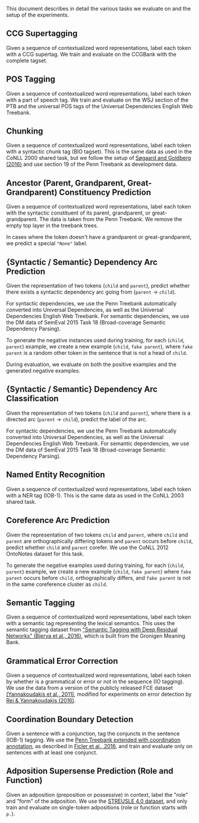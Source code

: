 This document describes in detail the various tasks we evaluate on and the setup
of the experiments.

## CCG Supertagging

Given a sequence of contextualized word representations, label each token with a
CCG supertag. We train and evaluate on the CCGBank with the complete tagset.

## POS Tagging

Given a sequence of contextualized word representations, label each token with a
part of speech tag. We train and evaluate on the WSJ section of the PTB and the
universal POS tags of the Universal Dependencies English Web Treebank.

## Chunking

Given a sequence of contextualized word representations, label each token with a
syntactic chunk tag (BIO tagset). This is the same data as used in the CoNLL
2000 shared task, but we follow the setup
of [Søgaard and Goldberg (2016)](http://anthology.aclweb.org/P16-2038) and use
section 19 of the Penn Treebank as development data.

## Ancestor (Parent, Grandparent, Great-Grandparent) Constituency Prediction

Given a sequence of contextualized word representations, label each token with
the syntactic constituent of its parent, grandparent, or great-grandparent. The
data is taken from the Penn Treebank. We remove the empty top layer in the
treebank trees.

In cases where the token doesn't have a grandparent or great-grandparent, we
predict a special `"None"` label.

## {Syntactic / Semantic} Dependency Arc Prediction

Given the representation of two tokens (`child` and `parent`), predict whether
there exists a syntactic dependency arc going from (`parent` -> `child`).

For syntactic dependencies, we use the Penn Treebank automatically converted
into Universal Dependencies, as well as the Universal Dependencies English Web
Treebank. For semantic dependencies, we use the DM data of SemEval 2015 Task 18
(Broad-coverage Semantic Dependency Parsing).

To generate the negative instances used during training, for each (`child`,
`parent`) example, we create a new example (`child`, `fake parent`), where `fake
parent` is a random other token in the sentence that is not a head of `child`.

During evaluation, we evaluate on both the positive examples and the generated
negative examples.

## {Syntactic / Semantic} Dependency Arc Classification

Given the representation of two tokens (`child` and `parent`), where there is a
directed arc (`parent` -> `child`), predict the label of the arc.

For syntactic dependencies, we use the Penn Treebank automatically converted
into Universal Dependencies, as well as the Universal Dependencies English Web
Treebank. For semantic dependencies, we use the DM data of SemEval 2015 Task 18
(Broad-coverage Semantic Dependency Parsing).

## Named Entity Recognition

Given a sequence of contextualized word representations, label each token with a
NER tag (IOB-1). This is the same data as used in the CoNLL 2003 shared task.

## Coreference Arc Prediction

Given the representation of two tokens `child` and `parent`, where `child` and
`parent` are orthographically differing tokens and `parent` occurs before
`child`, predict whether `child` and `parent` corefer. We use the CoNLL 2012 OntoNotes
dataset for this task.

To generate the negative examples used during training, for each (`child`,
`parent`) example, we create a new example (`child`, `fake parent`) where `fake
parent` occurs before `child`, orthographically differs, and `fake parent` is
not in the same coreference cluster as `child`.

## Semantic Tagging

Given a sequence of contextualized word representations, label each token with a
semantic tag representing the lexical semantics. This uses the semantic tagging
dataset from
["Semantic Tagging with Deep Residual Networks" (Bjerva et al., 2016)](https://arxiv.org/abs/1609.07053),
which is built from the Gronigen Meaning Bank.

## Grammatical Error Correction

Given a sequence of contextualized word representations, label each token by
whether is a grammatical or error or not in the sequence (IO tagging). We use
the data from a version of the publicly released FCE dataset
[(Yannakoudakis et al., 2011)](https://www.aclweb.org/anthology/P11-1019),
modified for experiments on error detection
by [Rei & Yannakoudakis (2016)](https://arxiv.org/abs/1607.06153).

## Coordination Boundary Detection

Given a sentence with a conjunction, tag the conjuncts in the sentence (IOB-1)
tagging. We use the
[Penn Treebank extended with coordination annotation](https://github.com/Jess1ca/CoordinationExtPTB),
as described in [Ficler et al., 2016](https://arxiv.org/abs/1606.02529), and train and
evaluate only on sentences with at least one conjunct.

## Adposition Supersense Prediction (Role and Function)

Given an adposition (preposition or possessive) in context, label the "role" and
"form" of the adposition. We use
the [STREUSLE 4.0 dataset](https://github.com/nert-gu/streusle/tree/v4.0), and
only train and evaluate on single-token adpositions (role or function starts
with `p.`).
